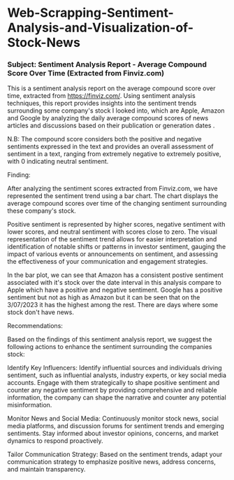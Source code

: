 # Web-Scrapping-Sentiment-Analysis-and-Visualization-of-Stock-News

### Subject: Sentiment Analysis Report - Average Compound Score Over Time (Extracted from Finviz.com) 

This is a sentiment analysis report on the average compound score over time, extracted from https://finviz.com/. Using sentiment analysis techniques, this report provides insights into the sentiment trends surrounding some company's stock I looked into, which are Apple, Amazon and Google by analyzing the daily average compound scores of news articles and discussions based on their publication or generation dates .

N.B: The compound score considers both the positive and negative sentiments expressed in the text and provides an overall assessment of sentiment in a text, ranging from extremely negative to extremely positive, with 0 indicating neutral sentiment.

Finding:

After analyzing the sentiment scores extracted from Finviz.com, we have represented the sentiment trend using a bar chart. The chart displays the average compound scores over time of the changing sentiment surrounding these company's stock.

Positive sentiment is represented by higher scores, negative sentiment with lower scores, and neutral sentiment with scores close to zero. The visual representation of the sentiment trend allows for easier interpretation and identification of notable shifts or patterns in investor sentiment, gauging the impact of various events or announcements on sentiment, and assessing the effectiveness of your communication and engagement strategies.

In the bar plot, we can see that Amazon has a consistent postive sentiment associated with it's stock over the date interval in this analysis compare to Apple which have a positive and negative sentiment. Google has a positive sentiment but not as high as Amazon but it can be seen that on the 3/07/2023 it has the highest among the rest. There are days where some stock don't have news. 

Recommendations:

Based on the findings of this sentiment analysis report, we suggest the following actions to enhance the sentiment surrounding the companies stock:

Identify Key Influencers: Identify influential sources and individuals driving sentiment, such as influential analysts, industry experts, or key social media accounts. Engage with them strategically to shape positive sentiment and counter any negative sentiment by providing comprehensive and reliable information, the company can shape the narrative and counter any potential misinformation.

Monitor News and Social Media: Continuously monitor stock news, social media platforms, and discussion forums for sentiment trends and emerging sentiments. Stay informed about investor opinions, concerns, and market dynamics to respond proactively.

Tailor Communication Strategy: Based on the sentiment trends, adapt your communication strategy to emphasize positive news, address concerns, and maintain transparency. 







